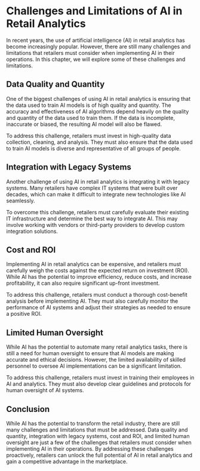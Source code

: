 Challenges and Limitations of AI in Retail Analytics
===============================================================================================

In recent years, the use of artificial intelligence (AI) in retail analytics has become increasingly popular. However, there are still many challenges and limitations that retailers must consider when implementing AI in their operations. In this chapter, we will explore some of these challenges and limitations.

Data Quality and Quantity
-------------------------

One of the biggest challenges of using AI in retail analytics is ensuring that the data used to train AI models is of high quality and quantity. The accuracy and effectiveness of AI algorithms depend heavily on the quality and quantity of the data used to train them. If the data is incomplete, inaccurate or biased, the resulting AI model will also be flawed.

To address this challenge, retailers must invest in high-quality data collection, cleaning, and analysis. They must also ensure that the data used to train AI models is diverse and representative of all groups of people.

Integration with Legacy Systems
-------------------------------

Another challenge of using AI in retail analytics is integrating it with legacy systems. Many retailers have complex IT systems that were built over decades, which can make it difficult to integrate new technologies like AI seamlessly.

To overcome this challenge, retailers must carefully evaluate their existing IT infrastructure and determine the best way to integrate AI. This may involve working with vendors or third-party providers to develop custom integration solutions.

Cost and ROI
------------

Implementing AI in retail analytics can be expensive, and retailers must carefully weigh the costs against the expected return on investment (ROI). While AI has the potential to improve efficiency, reduce costs, and increase profitability, it can also require significant up-front investment.

To address this challenge, retailers must conduct a thorough cost-benefit analysis before implementing AI. They must also carefully monitor the performance of AI systems and adjust their strategies as needed to ensure a positive ROI.

Limited Human Oversight
-----------------------

While AI has the potential to automate many retail analytics tasks, there is still a need for human oversight to ensure that AI models are making accurate and ethical decisions. However, the limited availability of skilled personnel to oversee AI implementations can be a significant limitation.

To address this challenge, retailers must invest in training their employees in AI and analytics. They must also develop clear guidelines and protocols for human oversight of AI systems.

Conclusion
----------

While AI has the potential to transform the retail industry, there are still many challenges and limitations that must be addressed. Data quality and quantity, integration with legacy systems, cost and ROI, and limited human oversight are just a few of the challenges that retailers must consider when implementing AI in their operations. By addressing these challenges proactively, retailers can unlock the full potential of AI in retail analytics and gain a competitive advantage in the marketplace.
